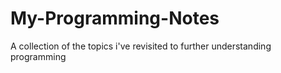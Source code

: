 # My-Programming-Notes
A collection of the topics i've revisited to further understanding programming
